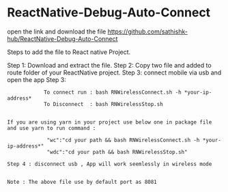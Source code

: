 # ReactNative-Debug-Auto-Connect

open the link and download the file
https://github.com/sathishk-hub/ReactNative-Debug-Auto-Connect

Steps to add the file to React native Project.

Step 1: Download and extract the file.
Step 2: Copy two file and added to route folder of your ReactNative project.
Step 3: connect mobile via usb and open the app
Step 3: 
```In terminal
            To connect run : bash RNWirelessConnect.sh -h *your-ip-address*
            To Disconnect  : bash RNWirelessStop.sh
            

If you are using yarn in your project use below one in package file and use yarn to run command :

             "wc":"cd your path && bash RNWirelessConnect.sh -h *your-ip-address*"
             "wdc":"cd your path && bash RNWirelessStop.sh"

Step 4 : disconnect usb , App will work seemlessly in wireless mode 


Note : The above file use by default port as 8081

             




